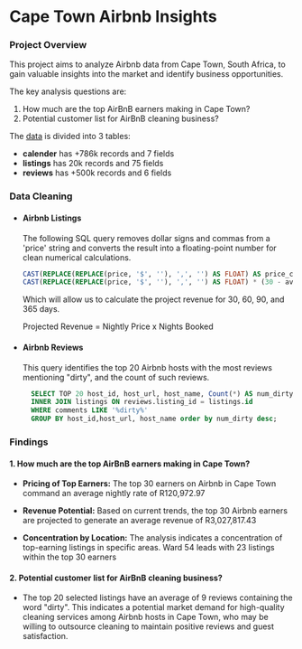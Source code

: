 # Cape Town Airbnb Insights

### Project Overview

This project aims to analyze Airbnb data from Cape Town, South Africa, to gain valuable insights into the market and identify business opportunities. 

The key analysis questions are:
1. How much are the top AirBnB earners making in Cape Town?
2. Potential customer list for AirBnB cleaning business?

The [data](http://insideairbnb.com/get-the-data/) is divided into 3 tables:
* **calender** has +786k records and 7 fields
* **listings** has 20k records and 75 fields
* **reviews** has +500k records and 6 fields

### Data Cleaning

* #### Airbnb Listings

    The following SQL query removes dollar signs and commas from a 'price' string and converts the result into a floating-point number for clean numerical calculations.

    ```sql
    CAST(REPLACE(REPLACE(price, '$', ''), ',', '') AS FLOAT) AS price_clean,
    CAST(REPLACE(REPLACE(price, '$', ''), ',', '') AS FLOAT) * (30 - availability_30) AS projected_revenue_30
    ```

    Which will allow us to calculate the project revenue for 30, 60, 90, and 365 days.

    Projected Revenue = Nightly Price x Nights Booked

* #### Airbnb Reviews
  
  This query identifies the top 20 Airbnb hosts with the most reviews mentioning "dirty", and the count of such reviews.

  ```sql
    SELECT TOP 20 host_id, host_url, host_name, Count(*) AS num_dirty FROM reviews
    INNER JOIN listings ON reviews.listing_id = listings.id
    WHERE comments LIKE '%dirty%'
    GROUP BY host_id,host_url, host_name order by num_dirty desc;
    ```

### Findings

#### 1. How much are the top AirBnB earners making in Cape Town?

* **Pricing of Top Earners:** The top 30 earners on Airbnb in Cape Town command an average nightly rate of R120,972.97

* **Revenue Potential:** Based on current trends, the top 30 Airbnb earners are projected to generate an average revenue of R3,027,817.43

* **Concentration by Location:** The analysis indicates a concentration of top-earning listings in specific areas. Ward 54 leads with 23 listings within the top 30 earners

#### 2. Potential customer list for AirBnB cleaning business?

* The top 20 selected listings have an average of 9 reviews containing the word "dirty". This indicates a potential market demand for high-quality cleaning services among Airbnb hosts in Cape Town, who may be willing to outsource cleaning to maintain positive reviews and guest satisfaction.
